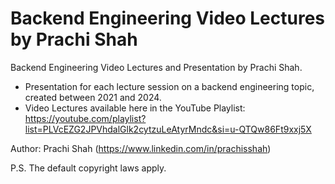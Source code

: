 # Backend Engineering Video Lectures by Prachi Shah

Backend Engineering Video Lectures and Presentation by Prachi Shah.
- Presentation for each lecture session on a backend engineering topic, created between 2021 and 2024.
- Video Lectures available here in the YouTube Playlist: https://youtube.com/playlist?list=PLVcEZG2JPVhdalGlk2cytzuLeAtyrMndc&si=u-QTQw86Ft9xxj5X

Author: Prachi Shah (https://www.linkedin.com/in/prachisshah)

P.S. The default copyright laws apply.
